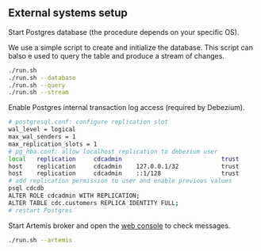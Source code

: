 ## External systems setup

Start Postgres database (the procedure depends on your specific OS).

We use a simple script to create and initialize the database.
This script can balso e used to query the table and produce a stream of changes.
```sh
./run.sh
./run.sh --database
./run.sh --query
./run.sh --stream
```

Enable Postgres internal transaction log access (required by Debezium).
```sh
# postgresql.conf: configure replication slot
wal_level = logical
max_wal_senders = 1
max_replication_slots = 1
# pg_hba.conf: allow localhost replication to debezium user
local   replication     cdcadmin                            trust
host    replication     cdcadmin    127.0.0.1/32            trust
host    replication     cdcadmin    ::1/128                 trust
# add replication permission to user and enable previous values
psql cdcdb
ALTER ROLE cdcadmin WITH REPLICATION;
ALTER TABLE cdc.customers REPLICA IDENTITY FULL;
# restart Postgres
```

Start Artemis broker and open the [web console](http://localhost:8161/console) to check messages.
```sh
./run.sh --artemis
```
